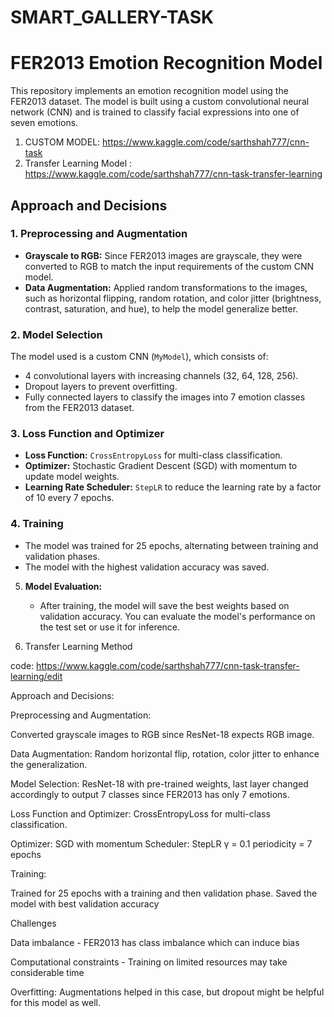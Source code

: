 # SMART_GALLERY-TASK

# FER2013 Emotion Recognition Model

This repository implements an emotion recognition model using the FER2013 dataset. The model is built using a custom convolutional neural network (CNN) and is trained to classify facial expressions into one of seven emotions.

1. CUSTOM MODEL: https://www.kaggle.com/code/sarthshah777/cnn-task
2. Transfer Learning Model : https://www.kaggle.com/code/sarthshah777/cnn-task-transfer-learning
   

## Approach and Decisions

### 1. **Preprocessing and Augmentation**
- **Grayscale to RGB:** Since FER2013 images are grayscale, they were converted to RGB to match the input requirements of the custom CNN model.
- **Data Augmentation:** Applied random transformations to the images, such as horizontal flipping, random rotation, and color jitter (brightness, contrast, saturation, and hue), to help the model generalize better.

### 2. **Model Selection**
The model used is a custom CNN (`MyModel`), which consists of:
- 4 convolutional layers with increasing channels (32, 64, 128, 256).
- Dropout layers to prevent overfitting.
- Fully connected layers to classify the images into 7 emotion classes from the FER2013 dataset.

### 3. **Loss Function and Optimizer**
- **Loss Function:** `CrossEntropyLoss` for multi-class classification.
- **Optimizer:** Stochastic Gradient Descent (SGD) with momentum to update model weights.
- **Learning Rate Scheduler:** `StepLR` to reduce the learning rate by a factor of 10 every 7 epochs.

### 4. **Training**
- The model was trained for 25 epochs, alternating between training and validation phases.
- The model with the highest validation accuracy was saved.

5. **Model Evaluation:**
    - After training, the model will save the best weights based on validation accuracy. You can evaluate the model's performance on the test set or use it for inference.


   

2.  Transfer Learning Method 

code:
https://www.kaggle.com/code/sarthshah777/cnn-task-transfer-learning/edit

Approach and Decisions:

Preprocessing and Augmentation:

Converted grayscale images to RGB since ResNet-18 expects RGB image.

Data Augmentation: Random horizontal flip, rotation, color jitter to enhance the generalization.

Model Selection:
ResNet-18 with pre-trained weights, last layer changed accordingly to output 7 classes since FER2013 has only 7 emotions.

Loss Function and Optimizer:
CrossEntropyLoss for multi-class classification.

Optimizer: SGD with momentum
 Scheduler: StepLR γ = 0.1 periodicity = 7 epochs
 
 Training:
 
 Trained for 25 epochs with a training and then validation phase. Saved the model with best validation accuracy
 

  Challenges

 Data imbalance - FER2013 has class imbalance which can induce bias
 
 Computational constraints - Training on limited resources may take considerable time
 
 Overfitting: Augmentations helped in this case, but dropout might be helpful for this model as well.

